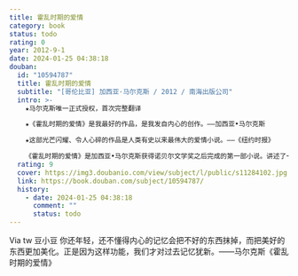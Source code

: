 ```yaml
---
title: 霍乱时期的爱情
category: book
status: todo
rating: 0
year: 2012-9-1
date: 2024-01-25 04:38:18
douban:
  id: "10594787"
  title: 霍乱时期的爱情
  subtitle: "[哥伦比亚] 加西亚·马尔克斯 / 2012 / 南海出版公司"
  intro: >-
    ★马尔克斯唯一正式授权，首次完整翻译

    ★《霍乱时期的爱情》是我最好的作品，是我发自内心的创作。——加西亚•马尔克斯

    ★这部光芒闪耀、令人心碎的作品是人类有史以来最伟大的爱情小说。——《纽约时报》

    《霍乱时期的爱情》是加西亚•马尔克斯获得诺贝尔文学奖之后完成的第一部小说。讲述了一段跨越半个多世纪的爱情史诗，穷尽了所有爱情的可能性：忠贞的、隐秘的、粗暴的、羞怯的、柏拉图式的、放荡的、转瞬即逝的、生死相依的……再现了时光的无情流逝，被誉为“人类有史以来最伟大的爱情小说”，是20世纪最重要的经典文学巨著之一。
  rating: 9
  cover: https://img3.doubanio.com/view/subject/l/public/s11284102.jpg
  link: https://book.douban.com/subject/10594787/
  history:
    - date: 2024-01-25 04:38:18
      comment: ""
      status: todo
---
```


Via tw 豆小豆 你还年轻，还不懂得内心的记忆会把不好的东西抹掉，而把美好的东西更加美化。正是因为这样功能，我们才对过去记忆犹新。——马尔克斯《霍乱时期的爱情》
